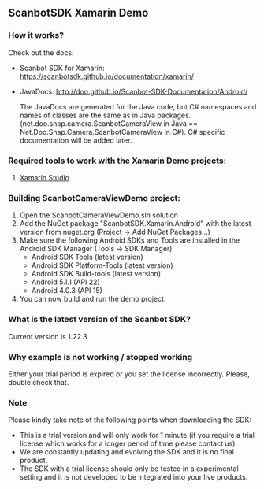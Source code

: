 ## ScanbotSDK Xamarin Demo

### How it works?

Check out the docs:
  - Scanbot SDK for Xamarin: https://scanbotsdk.github.io/documentation/xamarin/
  - JavaDocs: http://doo.github.io/Scanbot-SDK-Documentation/Android/

    The JavaDocs are generated for the Java code, but C# namespaces and names of classes are the same as in Java packages. (net.doo.snap.camera.ScanbotCameraView in Java == Net.Doo.Snap.Camera.ScanbotCameraView in C#).
    C# specific documentation will be added later.

### Required tools to work with the Xamarin Demo projects:

1. [Xamarin Studio](https://www.xamarin.com/studio)

### Building ScanbotCameraViewDemo project:

1. Open the ScanbotCameraViewDemo.sln solution
2. Add the NuGet package "ScanbotSDK.Xamarin.Android" with the latest version from nuget.org (Project -> Add NuGet Packages...)
3. Make sure the following Android SDKs and Tools are installed in the Android SDK Manager (Tools -> SDK Manager)
   * Android SDK Tools (latest version)
   * Android SDK Platform-Tools (latest version)
   * Android SDK Build-tools (latest version)
   * Android 5.1.1 (API 22)
   * Android 4.0.3 (API 15)
4. You can now build and run the demo project.

### What is the latest version of the Scanbot SDK?

Current version is 1.22.3

### Why example is not working / stopped working

Either your trial period is expired or you set the license incorrectly. Please, double check that.

### Note

Please kindly take note of the following points when downloading the SDK:

- This is a trial version and will only work for 1 minute (if you require a trial license which works for a longer period of time please contact us).
- We are constantly updating and evolving the SDK and it is no final product.
- The SDK with a trial license should only be tested in a experimental setting and it is not developed to be integrated into your live products.


